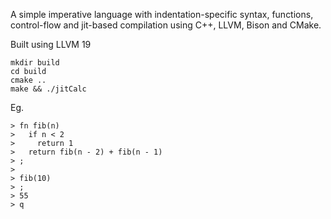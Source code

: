 A simple imperative language with indentation-specific syntax, functions, control-flow and jit-based compilation using C++, LLVM, Bison and CMake.

Built using LLVM 19
```
mkdir build
cd build
cmake ..
make && ./jitCalc
```

Eg.
```
> fn fib(n)
>   if n < 2
>     return 1
>   return fib(n - 2) + fib(n - 1)
> ;
>
> fib(10)
> ;
> 55
> q
```

